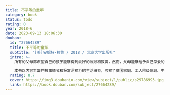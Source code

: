 ```yaml
---
title: 不平等的童年
category: book
status: todo
rating: 0
year: 2018-6
date: 2023-09-13 18:06:30
douban:
  id: "27664289"
  title: 不平等的童年
  subtitle: "[美]安妮特·拉鲁 / 2018 / 北京大学出版社"
  intro: >-
    所有的父母都希望自己的孩子能够得到最好的照顾和教育，然而，父母能够给予自己深爱的孩子们的资源、天赋、机会却不尽相同。

    本书以内容丰富的故事情节和极富洞察力的生活细节，考察了贫困家庭、工人阶级家庭、中产阶级家庭孩子在学校和在家里的生活，从而确认了，父母的社会地位会以一种在很大程度上是无形的但又是强有力的方式冲击着孩子的人生经历，并标识出了不平等的社会地位是如何影响教育方式的。
  rating: 8.7
  cover: https://img3.doubanio.com/view/subject/l/public/s29786993.jpg
  link: https://book.douban.com/subject/27664289/
---
```


